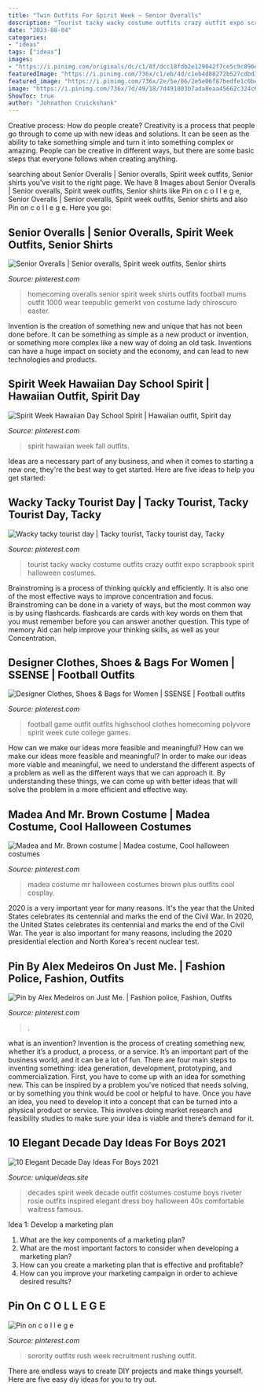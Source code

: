 ```yaml
---
title: "Twin Outfits For Spirit Week ~ Senior Overalls"
description: "Tourist tacky wacky costume outfits crazy outfit expo scrapbook spirit halloween costumes"
date: "2023-08-04"
categories:
- "ideas"
tags: ["ideas"]
images:
- "https://i.pinimg.com/originals/dc/c1/8f/dcc18fdb2e129042f7ce5c9c896ef2bc.jpg"
featuredImage: "https://i.pinimg.com/736x/c1/eb/4d/c1eb4d88272b527cdbd3c0e67d8a6c43--crazy-outfits-scrapbook-expo.jpg"
featured_image: "https://i.pinimg.com/736x/2e/5e/06/2e5e06f87bedfe1c0be4b32659289918.jpg"
image: "https://i.pinimg.com/736x/7d/49/18/7d491803b7ada8eaa45662c324c6e55f.jpg"
ShowToc: true
author: "Johnathon Cruickshank"
---
```



Creative process: How do people create?
Creativity is a process that people go through to come up with new ideas and solutions. It can be seen as the ability to take something simple and turn it into something complex or amazing. People can be creative in different ways, but there are some basic steps that everyone follows when creating anything.

	

		
searching about Senior Overalls | Senior overalls, Spirit week outfits, Senior shirts you've visit to the right page. We have 8 Images about Senior Overalls | Senior overalls, Spirit week outfits, Senior shirts like Pin on c o l l e g e, Senior Overalls | Senior overalls, Spirit week outfits, Senior shirts and also Pin on c o l l e g e. Here you go:
		
    
## Senior Overalls | Senior Overalls, Spirit Week Outfits, Senior Shirts

<img loading=lazy src="https://i.pinimg.com/736x/bc/48/82/bc488226652a15da8517da09179b104c.jpg" onerror="this.onerror=null;this.src='https://tse2.mm.bing.net/th?id=OIP.l4jnJsnNjrjH4uVdfcFgBgHaJ3&amp;pid=15.1';" alt="Senior Overalls | Senior overalls, Spirit week outfits, Senior shirts">

_Source: pinterest.com_

>homecoming overalls senior spirit week shirts outfits football mums outfit 1000 wear teepublic gemerkt von costume lady chiroscuro easter. 

	

Invention is the creation of something new and unique that has not been done before. It can be something as simple as a new product or invention, or something more complex like a new way of doing an old task. Inventions can have a huge impact on society and the economy, and can lead to new technologies and products.

    
## Spirit Week Hawaiian Day School Spirit | Hawaiian Outfit, Spirit Day

<img loading=lazy src="https://i.pinimg.com/originals/dc/c1/8f/dcc18fdb2e129042f7ce5c9c896ef2bc.jpg" onerror="this.onerror=null;this.src='https://tse4.mm.bing.net/th?id=OIP.QygXhurEeEr9AOKpstUulQHaJ4&amp;pid=15.1';" alt="Spirit Week Hawaiian Day School Spirit | Hawaiian outfit, Spirit day">

_Source: pinterest.com_

>spirit hawaiian week fall outfits. 

	

Ideas are a necessary part of any business, and when it comes to starting a new one, they're the best way to get started. Here are five ideas to help you get started: 

    
## Wacky Tacky Tourist Day | Tacky Tourist, Tacky Tourist Day, Tacky

<img loading=lazy src="https://i.pinimg.com/736x/c1/eb/4d/c1eb4d88272b527cdbd3c0e67d8a6c43--crazy-outfits-scrapbook-expo.jpg" onerror="this.onerror=null;this.src='https://tse2.mm.bing.net/th?id=OIP.RFSMpssrfvq0LQ1b3dC-KwHaJ7&amp;pid=15.1';" alt="Wacky tacky tourist day | Tacky tourist, Tacky tourist day, Tacky">

_Source: pinterest.com_

>tourist tacky wacky costume outfits crazy outfit expo scrapbook spirit halloween costumes. 

	

Brainstroming is a process of thinking quickly and efficiently. It is also one of the most effective ways to improve concentration and focus. Brainstroming can be done in a variety of ways, but the most common way is by using flashcards. flashcards are cards with key words on them that you must remember before you can answer another question. This type of memory Aid can help improve your thinking skills, as well as your Concentration.

    
## Designer Clothes, Shoes &amp; Bags For Women | SSENSE | Football Outfits

<img loading=lazy src="https://i.pinimg.com/736x/a1/54/d8/a154d8b2cad2c44fb3bebd1bc4d62b04--football-game-outfit-highschool-school-outfits-highschool-senior.jpg" onerror="this.onerror=null;this.src='https://tse4.mm.bing.net/th?id=OIP.EemOkwvti_8b4i9BTFRTOgHaMU&amp;pid=15.1';" alt="Designer Clothes, Shoes &amp; Bags for Women | SSENSE | Football outfits">

_Source: pinterest.com_

>football game outfit outfits highschool clothes homecoming polyvore spirit week cute college games. 

	

How can we make our ideas more feasible and meaningful?
How can we make our ideas more feasible and meaningful? In order to make our ideas more viable and meaningful, we need to understand the different aspects of a problem as well as the different ways that we can approach it. By understanding these things, we can come up with better ideas that will solve the problem in a more efficient and effective way.

    
## Madea And Mr. Brown Costume | Madea Costume, Cool Halloween Costumes

<img loading=lazy src="https://i.pinimg.com/736x/2e/5e/06/2e5e06f87bedfe1c0be4b32659289918.jpg" onerror="this.onerror=null;this.src='https://tse2.mm.bing.net/th?id=OIP.CQpq84vv8KxjMyThfaodmwHaNL&amp;pid=15.1';" alt="Madea and Mr. Brown costume | Madea costume, Cool halloween costumes">

_Source: pinterest.com_

>madea costume mr halloween costumes brown plus outfits cool cosplay. 

	

2020 is a very important year for many reasons. It's the year that the United States celebrates its centennial and marks the end of the Civil War.
In 2020, the United States celebrates its centennial and marks the end of the Civil War. The year is also important for many reasons, including the 2020 presidential election and North Korea's recent nuclear test.

    
## Pin By Alex Medeiros On Just Me. | Fashion Police, Fashion, Outfits

<img loading=lazy src="https://i.pinimg.com/originals/c1/9f/62/c19f62fa528d8e784105d3c8f80b94b3.jpg" onerror="this.onerror=null;this.src='https://tse1.mm.bing.net/th?id=OIP.NMvVmqFkKM7F6PLxXBEQ9gHaJ6&amp;pid=15.1';" alt="Pin by Alex Medeiros on Just Me. | Fashion police, Fashion, Outfits">

_Source: pinterest.com_

>. 

	

what is an invention?
Invention is the process of creating something new, whether it’s a product, a process, or a service. It’s an important part of the business world, and it can be a lot of fun.
There are four main steps to inventing something: idea generation, development, prototyping, and commercialization. First, you have to come up with an idea for something new. This can be inspired by a problem you’ve noticed that needs solving, or by something you think would be cool or helpful to have. Once you have an idea, you need to develop it into a concept that can be turned into a physical product or service. This involves doing market research and feasibility studies to make sure your idea is viable and there’s demand for it.

    
## 10 Elegant Decade Day Ideas For Boys 2021

<img loading=lazy src="https://www.uniqueideas.site/wp-content/uploads/rosie-the-riveter-inspired-outfit-for-spirit-week-decades-day-1.jpg" onerror="this.onerror=null;this.src='https://tse4.mm.bing.net/th?id=OIP.M5oFwwdEDoo7cv1aIbm6JAHaNL&amp;pid=15.1';" alt="10 Elegant Decade Day Ideas For Boys 2021">

_Source: uniqueideas.site_

>decades spirit week decade outfit costumes costume boys riveter rosie outfits inspired elegant dress boy halloween 40s comfortable waitress famous. 

	

Idea 1: Develop a marketing plan
1. What are the key components of a marketing plan? 
2. What are the most important factors to consider when developing a marketing plan? 
3. How can you create a marketing plan that is effective and profitable? 
4. How can you improve your marketing campaign in order to achieve desired results?

    
## Pin On C O L L E G E

<img loading=lazy src="https://i.pinimg.com/736x/7d/49/18/7d491803b7ada8eaa45662c324c6e55f.jpg" onerror="this.onerror=null;this.src='https://tse2.mm.bing.net/th?id=OIP.uWZjx9GdIlX4NPCVjWP_DgHaNK&amp;pid=15.1';" alt="Pin on c o l l e g e">

_Source: pinterest.com_

>sorority outfits rush week recruitment rushing outfit. 

	

There are endless ways to create DIY projects and make things yourself. Here are five easy diy ideas for you to try out.


